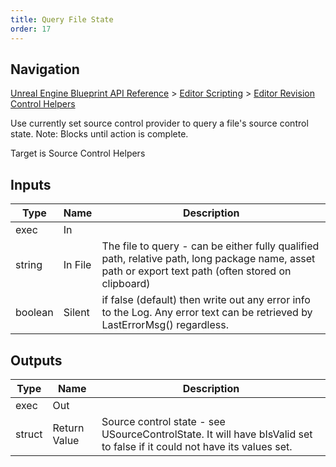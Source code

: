 ```yaml
---
title: Query File State
order: 17
---
```

## Navigation

[Unreal Engine Blueprint API Reference](https://dev.epicgames.com/documentation/en-us/unreal-engine/BlueprintAPI) > [Editor Scripting](https://dev.epicgames.com/documentation/en-us/unreal-engine/BlueprintAPI/EditorScripting) > [Editor Revision Control Helpers](https://dev.epicgames.com/documentation/en-us/unreal-engine/BlueprintAPI/EditorScripting/EditorRevisionControlHelpers)

Use currently set source control provider to query a file's source control state.
Note: Blocks until action is complete.

Target is Source Control Helpers

## Inputs

| Type | Name | Description |
| --- | --- | --- |
| exec | In |  |
| string | In File | The file to query - can be either fully qualified path, relative path, long package name, asset path or export text path (often stored on clipboard) |
| boolean | Silent | if false (default) then write out any error info to the Log. Any error text can be retrieved by LastErrorMsg() regardless. |

## Outputs

| Type | Name | Description |
| --- | --- | --- |
| exec | Out |  |
| struct | Return Value | Source control state - see USourceControlState. It will have bIsValid set to false if it could not have its values set. |
